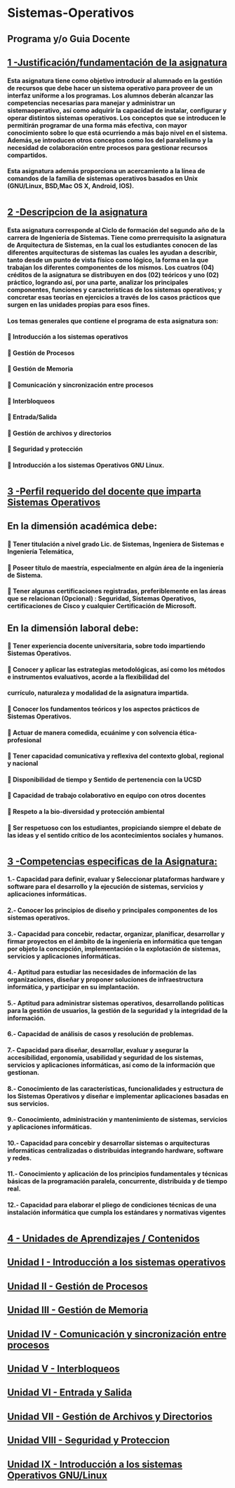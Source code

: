 
# Sistemas-Operativos
## Programa y/o Guia Docente
 ## [1 -Justificación/fundamentación de la asignatura](#justificacion)

#### Esta asignatura tiene como objetivo introducir al alumnado en la gestión de recursos que debe hacer un sistema operativo para proveer de un interfaz uniforme a los programas. Los alumnos deberán alcanzar las competencias necesarias para manejar y administrar un sistemaoperativo, así como adquirir la capacidad de instalar, configurar y operar distintos sistemas operativos. Los conceptos que se introducen le permitirán programar de una forma más efectiva, con mayor conocimiento sobre lo que está ocurriendo a más bajo nivel en el sistema. Además,se introducen otros conceptos como los del paralelismo y la necesidad de colaboración entre procesos para gestionar recursos compartidos. 
#### Esta asignatura además proporciona un acercamiento a la línea de comandos de la familia de sistemas operativos basados en Unix (GNU/Linux, BSD,Mac OS X, Android, IOS). 
#

## [2 -Descripcion de la asignatura](#justificacion)

#### Esta asignatura corresponde al Ciclo de formación del segundo año de la carrera de Ingeniería de Sistemas. Tiene como prerrequisito la asignatura de Arquitectura de Sistemas, en la cual los estudiantes conocen de las diferentes arquitecturas de sistemas las cuales les ayudan a describir, tanto desde un punto de vista físico como lógico, la forma en la que trabajan los diferentes componentes de los mismos. Los cuatros (04) créditos de la asignatura se distribuyen en dos (02) teóricos y uno (02) práctico, logrando así, por una parte, analizar los principales componentes, funciones y características de los sistemas operativos; y concretar esas teorías en ejercicios a través de los casos prácticos que surgen en las unidades propias para esos fines.

#### Los temas generales que contiene el programa de esta asignatura son:
####  Introducción a los sistemas operativos 
####  Gestión de Procesos
####  Gestión de Memoria
####  Comunicación y sincronización entre procesos
####  Interbloqueos
####  Entrada/Salida
####  Gestión de archivos y directorios
####  Seguridad y protección
####  Introducción a los sistemas Operativos GNU Linux. 
#

## [3 -Perfil requerido del docente que imparta Sistemas Operativos](#justificarion)

## En la dimensión académica debe:
####  Tener titulación a nivel grado Lic. de Sistemas, Ingeniera de Sistemas e Ingeniería Telemática,
####  Poseer título de maestría, especialmente en algún área de la ingeniería de Sistema.
####  Tener algunas certificaciones registradas, preferiblemente en las áreas que se relacionan (Opcional) : Seguridad, Sistemas Operativos, certificaciones de Cisco y cualquier Certificación de Microsoft.

## En la dimensión laboral debe:

####  Tener experiencia docente universitaria, sobre todo impartiendo Sistemas Operativos.
####  Conocer y aplicar las estrategias metodológicas, así como los métodos e instrumentos evaluativos, acorde a la flexibilidad del
#### currículo, naturaleza y modalidad de la asignatura impartida.
####  Conocer los fundamentos teóricos y los aspectos prácticos de Sistemas Operativos.
####  Actuar de manera comedida, ecuánime y con solvencia ética-profesional
####  Tener capacidad comunicativa y reflexiva del contexto global, regional y nacional
####  Disponibilidad de tiempo y Sentido de pertenencia con la UCSD
####  Capacidad de trabajo colaborativo en equipo con otros docentes
####  Respeto a la bio-diversidad y protección ambiental
####  Ser respetuoso con los estudiantes, propiciando siempre el debate de las ideas y el sentido crítico de los acontecimientos sociales y humanos.
#
## [3 -Competencias especificas de la Asignatura:](#justification)

#### 1.- Capacidad para definir, evaluar y Seleccionar plataformas hardware y software para el desarrollo y la ejecución de sistemas, servicios y aplicaciones informáticas.
#### 2.- Conocer los principios de diseño y principales componentes de los sistemas operativos.
#### 3.- Capacidad para concebir, redactar, organizar, planificar, desarrollar y firmar proyectos en el ámbito de la ingeniería en informática que tengan por objeto la concepción, implementación o la explotación de sistemas, servicios y aplicaciones informáticas.
#### 4.- Aptitud para estudiar las necesidades de información de las organizaciones, diseñar y proponer soluciones de infraestructura informática, y participar en su implantación.
#### 5.- Aptitud para administrar sistemas operativos, desarrollando políticas para la gestión de usuarios, la gestión de la seguridad y la integridad de la información.
#### 6.- Capacidad de análisis de casos y resolución de problemas.
#### 7.- Capacidad para diseñar, desarrollar, evaluar y asegurar la accesibilidad, ergonomía, usabilidad y seguridad de los sistemas, servicios y aplicaciones informáticas, así como de la información que gestionan.
#### 8.- Conocimiento de las características, funcionalidades y estructura de los Sistemas Operativos y diseñar e implementar aplicaciones basadas en sus servicios.
#### 9.- Conocimiento, administración y mantenimiento de sistemas, servicios y aplicaciones informáticas.
#### 10.- Capacidad para concebir y desarrollar sistemas o arquitecturas informáticas centralizadas o distribuidas integrando hardware, software y redes.
#### 11.- Conocimiento y aplicación de los principios fundamentales y técnicas básicas de la programación paralela, concurrente, distribuida y de tiempo real.
#### 12.- Capacidad para elaborar el pliego de condiciones técnicas de una instalación informática que cumpla los estándares y normativas vigentes
#
## [4 - Unidades de Aprendizajes / Contenidos](#Justification)
## [Unidad I -  Introducción a los sistemas operativos](#Justification)
## [Unidad II - Gestión de Procesos](#justification)
## [Unidad III - Gestión de Memoria](#justification)
## [Unidad IV - Comunicación y sincronización entre procesos](#Justification)
## [Unidad V - Interbloqueos ](#Justification)
## [Unidad VI - Entrada y Salida](#Justification)
## [Unidad VII - Gestión de Archivos y Directorios ](#justification)
## [Unidad VIII - Seguridad y Proteccion ](#Justification)
## [Unidad IX - Introducción a los sistemas Operativos GNU/Linux ](#Justification)
#


